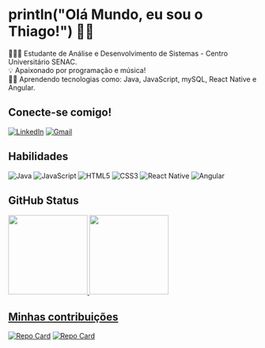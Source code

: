 # println("Olá Mundo, eu sou o Thiago!") 👋🏻
👨🏻‍🎓 Estudante de Análise e Desenvolvimento de Sistemas - Centro Universitário SENAC.<br>
💡 Apaixonado por programação e música!<br>
✍🏻 Aprendendo tecnologias como: Java, JavaScript, mySQL, React Native e Angular.<br>

## Conecte-se comigo!
[![LinkedIn](https://img.shields.io/badge/LinkedIn-fff?style=for-the-badge&logo=linkedin&logoColor=0E76A8)](https://www.linkedin.com/in/thiago-cardoso-perrud/)
[![Gmail](https://img.shields.io/badge/Gmail-fff?style=for-the-badge&logo=gmail)](<a href="mailto:thiagocperrud@gmail.com">)

## Habilidades
![Java](https://img.shields.io/badge/Java-fff?style=for-the-badge&logo=java)
![JavaScript](https://img.shields.io/badge/JavaScript-fff?style=for-the-badge&logo=javascript)
![HTML5](https://img.shields.io/badge/HTML5-fff?style=for-the-badge&logo=html5)
![CSS3](https://img.shields.io/badge/CSS3-fff?style=for-the-badge&logo=css3&logoColor=264CE4)
![React Native](https://img.shields.io/badge/React_Native-fff?style=for-the-badge&logo=React)
![Angular](https://img.shields.io/badge/Angular-fff?style=for-the-badge&logo=angular&logoColor=C3002F)

## GitHub Status
  <div>
  <a href="https://github.com/thiagoperrud">
  <img height="160em" src="https://github-readme-stats.vercel.app/api?username=thiagoperrud&show_icons=true&theme=codeSTACKr&include_all_commits=true&count_private=true"/>
  <img height="160em" src="https://github-readme-stats.vercel.app/api/top-langs/?username=thiagoperrud&layout=compact&langs_count=7&theme=codeSTACKr"/>
</div>

## Minhas contribuições
[![Repo Card](https://github-readme-stats.vercel.app/api/pin/?username=thiagoperrud&repo=dio-lab-open-source&theme=codeSTACKr)](https://github.com/thiagoperrud/dio-lab-open-source)
[![Repo Card](https://github-readme-stats.vercel.app/api/pin/?username=thiagoperrud&repo=Ecommerce-PI&theme=codeSTACKr)](https://github.com/thiagoperrud/Ecommerce-PI)
